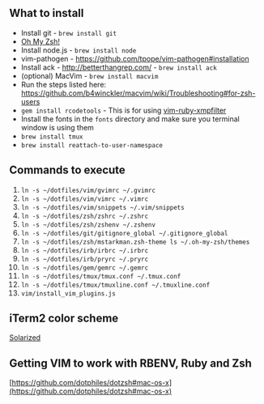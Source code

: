 ## What to install


* Install git - `brew install git`
* [Oh My Zsh!](https://github.com/robbyrussell/oh-my-zsh)
* Install node.js - `brew install node`
* vim-pathogen - https://github.com/tpope/vim-pathogen#installation
* Install ack - http://betterthangrep.com/ - `brew install ack`
* (optional) MacVim - `brew install macvim`
* Run the steps listed here: https://github.com/b4winckler/macvim/wiki/Troubleshooting#for-zsh-users
* `gem install rcodetools` - This is for using [vim-ruby-xmpfilter](https://github.com/t9md/vim-ruby-xmpfilter)
* Install the fonts in the `fonts` directory and make sure you terminal window is using them
* `brew install tmux`
* `brew install reattach-to-user-namespace`

## Commands to execute

1. `ln -s ~/dotfiles/vim/gvimrc ~/.gvimrc`
3. `ln -s ~/dotfiles/vim/vimrc ~/.vimrc`
3. `ln -s ~/dotfiles/vim/snippets ~/.vim/snippets`
4. `ln -s ~/dotfiles/zsh/zshrc ~/.zshrc`
4. `ln -s ~/dotfiles/zsh/zshenv ~/.zshenv`
5. `ln -s ~/dotfiles/git/gitignore_global ~/.gitignore_global`
6. `ln -s ~/dotfiles/zsh/mstarkman.zsh-theme ls ~/.oh-my-zsh/themes`
7. `ln -s ~/dotfiles/irb/irbrc ~/.irbrc`
7. `ln -s ~/dotfiles/irb/pryrc ~/.pryrc`
8. `ln -s ~/dotfiles/gem/gemrc ~/.gemrc`
9. `ln -s ~/dotfiles/tmux/tmux.conf ~/.tmux.conf`
10. `ln -s ~/dotfiles/tmux/tmuxline.conf ~/.tmuxline.conf`
11. `vim/install_vim_plugins.js`

## iTerm2 color scheme

[Solarized](https://github.com/altercation/solarized/tree/master/iterm2-colors-solarized)

## Getting VIM to work with RBENV, Ruby and Zsh

[https://github.com/dotphiles/dotzsh#mac-os-x](https://github.com/dotphiles/dotzsh#mac-os-x)
